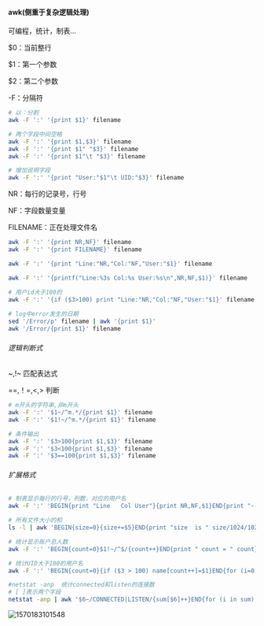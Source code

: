 #### awk(侧重于复杂逻辑处理)

可编程，统计，制表...

$0：当前整行

$1：第一个参数

$2：第二个参数

-F：分隔符

```bash
# 以：分割
awk -F ':' '{print $1}' filename

# 两个字段中间空格
awk -F ':' '{print $1,$3}' filename
awk -F ':' '{print $1" "$3}' filename
awk -F ':' '{print $1"\t "$3}' filename

# 增加说明字段
awk -F ':' '{print "User:"$1"\t UID:"$3}' filename
```

NR：每行的记录号，行号

NF：字段数量变量

FILENAME：正在处理文件名

```bash
awk -F ':' '{print NR,NF}' filename
awk -F ':' '{print FILENAME}' filename

awk -F ':' '{print "Line:"NR,"Col:"NF,"User:"$1}' filename

awk -F ':' '{printf("Line:%3s Col:%s User:%s\n",NR,NF,$1)}' filename

# 用户id大于100的
awk -F ':' '{if ($3>100) print "Line:"NR,"Col:"NF,"User:"$1}' filename
 
# log中error发生的日期
sed '/Error/p' filename | awk '{print $1}'
awk '/Error/{print $1}' filename
```

###### 逻辑判断式

~,!~   匹配表达式

==,！=,<,> 判断

```bash
# m开头的字符串,非m开头
awk -F ':' '$1~/^m.*/{print $1}' filename
awk -F ':' '$1!~/^m.*/{print $1}' filename

# 条件输出
awk -F ':' '$3>100{print $1,$3}' filename
awk -F ':' '$3<100{print $1,$3}' filename
awk -F ':' '$3==100{print $1,$3}' filename
```

###### 扩展格式

```bash
# 制表显示每行的行号，列数，对应的用户名
awk -F ':' 'BEGIN{print "Line	Col	User"}{print NR,NF,$1}END{print "--------"FILENAME"---------"}' filename

# 所有文件大小的和
ls -l | awk 'BEGIN{size=0}{size+=$5}END{print "size  is " size/1024/1024"M}'

# 统计显示账户总人数
awk -F ':' 'BEGIN{count=0}$1!~/^$/{count++}END{print " count = " count}' filename

# 统计UID大于100的用户名
awk -F ':' 'BEGIN{count=0}{if ($3 > 100) name[count++]=$1}END{for (i=0;i<count;i++) print i,name[i]}' filename

#netstat -anp  统计connected和listen的连接数
# [ ]表示两个字段
netstat -anp | awk '$6~/CONNECTED|LISTEN/{sum[$6]++}END{for (i in sum) print i,sum[i]}'

```

![1570183101548](D:\markdown\notes\img\1570183101548.png)

